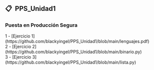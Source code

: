 ## 📋 &nbsp;PPS_Unidad1
<h3> Puesta en Producción Segura </h3>
1 - [Ejercicio 1](https://github.com/blackyingel/PPS_Unidad1/blob/main/lenguajes.pdf)
<br>
2 - [Ejercicio 2](https://github.com/blackyingel/PPS_Unidad1/blob/main/binario.py)
<br>
3 - [Ejercicio 3](https://github.com/blackyingel/PPS_Unidad1/blob/main/lista.py)


